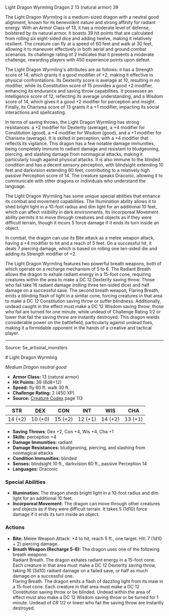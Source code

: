 <MonsterName/>Light Dragon Wyrmling</MonsterName>
<CreatureType/>Dragon</CreatureType>
<CR/>2</CR>
<AC/>13 (natural armor)</AC>
<HP/>39</HP>
<summary>The Light Dragon Wyrmling is a medium-sized dragon with a neutral good alignment, known for its benevolent nature and strong affinity for radiant energy. With an Armor Class of 13, it has a moderate level of defense, bolstered by its natural armor. It boasts 39 hit points that are calculated from rolling six eight-sided dice and adding twelve, making it relatively resilient. The creature can fly at a speed of 60 feet and walk at 30 feet, allowing it to maneuver effectively in both aerial and ground combat scenarios. Its challenge rating of 2 indicates that it presents a moderate challenge, rewarding players with 450 experience points upon defeat.</summary>

<detail>

The Light Dragon Wyrmling's attributes are as follows: it has a Strength score of 14, which grants it a good modifier of +2, making it effective in physical confrontations. Its Dexterity score is average at 10, resulting in no modifier, while its Constitution score of 15 provides a good +2 modifier, enhancing its endurance and saving throw capabilities. It possesses an Intelligence score of 12, reflecting its average understanding, and a Wisdom score of 14, which gives it a good +2 modifier for perception and insight. Finally, its Charisma score of 13 grants it a +1 modifier, impacting its social interactions and spellcasting.

In terms of saving throws, the Light Dragon Wyrmling has strong resistances: a +2 modifier for Dexterity (average), a +4 modifier for Constitution (good), a +4 modifier for Wisdom (good), and a +1 modifier for Charisma (average). It is skilled in perception, with a +4 modifier that reflects its vigilance. This dragon has a few notable damage immunities, being completely immune to radiant damage and resistant to bludgeoning, piercing, and slashing damage from nonmagical attacks, making it particularly tough against physical attacks. It is also immune to the blinded condition and has a decent sensory perception, with blindsight extending 10 feet and darkvision extending 60 feet, contributing to a relatively high passive Perception score of 14. The creature speaks Draconic, allowing it to communicate with other dragons or individuals who understand the language.

The Light Dragon Wyrmling has some unique special abilities that enhance its combat and movement capabilities. The Illumination ability allows it to shed bright light in a 10-foot radius and dim light for an additional 10 feet, which can affect visibility in dark environments. Its Incorporeal Movement ability permits it to move through creatures and objects as if they were difficult terrain, though it incurs 5 force damage if it ends its turn inside an object. 

In combat, the dragon can use its Bite attack as a melee weapon attack, having a +4 modifier to hit and a reach of 5 feet. On a successful hit, it deals 7 piercing damage, which is based on rolling one ten-sided die and adding its Strength modifier of +2. 

The Light Dragon Wyrmling features two powerful breath weapons, both of which operate on a recharge mechanism of 5 to 6. The Radiant Breath allows the dragon to exhale radiant energy in a 15-foot cone, requiring creatures within the area to make a DC 12 Dexterity saving throw. Those who fail take 16 radiant damage (rolling three ten-sided dice) and half damage on a successful save. The second breath weapon, Flaring Breath, emits a blinding flash of light in a similar cone, forcing creatures in that area to make a DC 12 Constitution saving throw or suffer blindness. Additionally, undead caught in the effect must make a DC 12 Wisdom saving throw; those who fail are turned for one minute, while undead of Challenge Rating 1/2 or lower that fail the saving throw are instantly destroyed. This dragon wields considerable power on the battlefield, particularly against undead foes, making it a formidable opponent in the hands of a creative and tactical player.</detail>



---

Source: 5e_artisinal_monsters

<statblock>
# Light Dragon Wyrmling

*Medium* *Dragon* *neutral good*

- **Armor Class:** 13 (natural armor)
- **Hit Points:** 39 (6d8+12)
- **Speed:** fly 60 ft. walk 30 ft.
- **Challenge Rating:** 2 (450 XP)
- **Source:** [Creature Codex](https://koboldpress.com/kpstore/product/creature-codex-for-5th-edition-dnd) page 113

| STR | DEX | CON | INT | WIS | CHA |
| --- | --- | --- | --- | --- | --- |
| 14 (+2) | 10 (+0) | 15 (+2) | 12 (+1) | 14 (+2) | 13 (+1) |

- **Saving Throws**: Dex +2, Con +4, Wis +4, Cha +1
- **Skills:** perception +4
- **Damage Immunities:** radiant
- **Damage Resistances:** bludgeoning, piercing, and slashing from nonmagical attacks
- **Condition Immunities:** blinded
- **Senses:** blindsight 10 ft., darkvision 60 ft., passive Perception 14
- **Languages:** Draconic

### Special Abilities

- **Illumination:** The dragon sheds bright light in a 10-foot radius and dim light for an additional 10 feet.
- **Incorporeal Movement:** The dragon can move through other creatures and objects as if they were difficult terrain. It takes 5 (1d10) force damage if it ends its turn inside an object.

### Actions

- **Bite:** Melee Weapon Attack: +4 to hit, reach 5 ft., one target. Hit: 7 (1d10 + 2) piercing damage.
- **Breath Weapon (Recharge 5-6):** The dragon uses one of the following breath weapons:<br>Radiant Breath. The dragon exhales radiant energy in a 15-foot cone. Each creature in that area must make a DC 12 Dexterity saving throw, taking 16 (3d10) radiant damage on a failed save, or half as much damage on a successful one.<br>Flaring Breath. The dragon emits a flash of dazzling light from its maw in a 15-foot cone. Each creature in that area must make a DC 12 Constitution saving throw or be blinded. Undead within the area of effect must also make a DC 12 Wisdom saving throw or be turned for 1 minute. Undead of CR 1/2 or lower who fail the saving throw are instantly destroyed.


</statblock>


